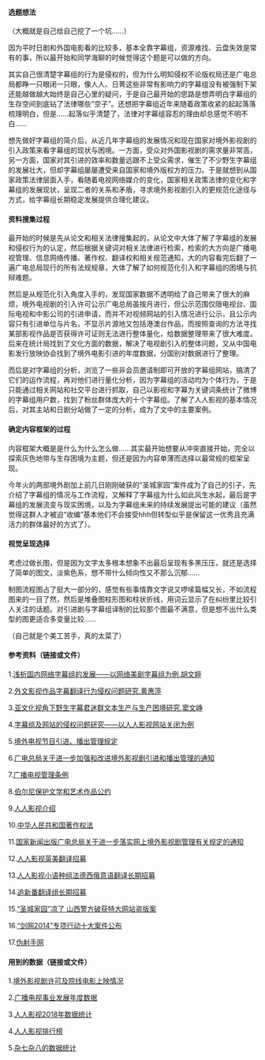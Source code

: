 #### 选题想法

（大概就是自己给自己挖了一个坑……）

因为平时日剧和外国电影看的比较多，基本全靠字幕组，资源难找、云盘失效是常有的事，所以最开始和同学海聊的时候觉得这个题是可以做的方向。

其实自己很清楚字幕组的行为是侵权的，但为什么明知侵权不论版权局还是广电总局都睁一只眼闭一只眼，像人人、日菁这些非常有影响力的字幕组没有被强制下架还能越做越大始终是自己心里的疑问，于是自己最开始的思路是想弄明白字幕组的生存空间到底钻了法律哪些“空子”。还想把字幕组近年来随着政策收紧的起起落落梳理明白，但是……起落似乎清楚了，法律对字幕组容忍的理由却总感觉不明不白……

想先做好字幕组的简介后，从近几年字幕组的发展情况和现在国家对境外影视剧的引入政策来看字幕组的现状与困境。一方面，受众对外国影视剧的需求量非常高，另一方面，国家对其引进的效率和数量远跟不上受众需求，催生了不少野生字幕组的发展壮大，但却字幕组屡屡遭受来自国家和境外版权方的压力。于是就想到从国家政策法律层面入手，看随着电视网络媒介的变化，国家相关政策法律的变化和字幕组的发展现状，呈现二者的关系和矛盾，寻求境外影视剧引入的更规范化途径与方式，给字幕组长期稳定发展提供合理化建议。

#### 资料搜集过程

最开始的时候是先从论文和相关法律搜集起的，从论文中大体了解了字幕组的发展和侵权行为的认定，然后根据关键词对相关法律进行检索，检索的大方向是广播电视管理、信息网络传播、著作权、翻译权和相关规范通知，大的内容看完后翻了一遍广电总局现行的所有法规规章，大体了解了如何规范化引入和字幕组的困境与抗辩难题。

然后是从规范化引入角度入手的，发现国家数据不透明给了自己带来了很大的麻烦，境外电视剧的引入许可公示广电总局虽按月进行，但公示范围仅限电视台、国际电视和中影公司的引进申请，而并不对视频网站的引入情况进行公示，且公示内容只有引进单位与片名，不显示片源地又包括港澳台作品，而按照查询的方法寻找某部影视作品是否获得许可证则无法进行整体量化，给数据整理带来了很大难度。后来在统计局找到了文化方面的数据，解决了电视剧引入的整体问题，又从中国电影发行放映协会找到了境外电影引进的年度数据，分国别对数据进行了整理。

而后是对字幕组的分析，浏览了一些非会员邀请制即可开放的字幕组网站，搞清了它们的运作流程，再对他们进行量化分析，因为字幕组的活动均为个体行为，于是只能通过相关网站和社交平台进行抓取，自己以影视和字幕为关键词条统计了微博的字幕组用户数，找到了粉丝群体庞大的十个字幕组。了解了人人影视的基本情况后，对其主站和日剧分站做了一定的分析，成为了文中的主要案例。

#### 确定内容框架的过程

内容框架大概是是什么为什么怎么做……其实最开始想要从冲突直接开始，完全以探索灰色地带与生存困境为主题，但还是因为内容单薄而选择以最常规的框架呈现。

今年火的两部境外剧加上前几日刚刚破获的“圣城家园”案件成为了自己的引子，先介绍了字幕组的情况与工作流程，又解释了字幕组为什么如此风生水起，最后是字幕组的发展流变与现实困境，以及为字幕组未来的持续发展提出可能的建议（虽然觉得这群人才被迫“收编”基本他们不会接受hhh但转型似乎是保留这一优秀且充满活力的群体最好的方式了）。
	
#### 视觉呈现选择

考虑过做长图，但是因为文字太多根本想象不出最后呈现有多黑压压，就还是选择了简单的图文，淡紫色系，想不带什么倾向性又不那么沉郁……

制图流程图占了挺大一部分的，感觉有些事情靠文字说又啰嗦篇幅又长，不如流程图来的一目了然，然后是堆叠图柱形图和柱状折线，用词云显示了在纠纷里比较引人关注的话题。对引进剧与字幕组译制的比较那个图最不满意，但是想不出什么类型的图更适合多变量比较……

（自己就是个美工苦手，真的太菜了）

#### 参考资料（链接或文件）

1.[浅析国内网络字幕组的发展——以网络美剧字幕组为例.胡文婷](https://github.com/renee-j/visualization/blob/master/final/浅析国内网络字幕组的发展_以网络美剧字幕组为例_胡文婷.pdf)

2.[外文影视作品字幕翻译行为侵权问题研究.黄惠萍](https://github.com/renee-j/visualization/blob/master/final/外文影视作品字幕翻译行为侵权问题研究_黄惠萍.pdf)

3.[亚文化视角下野生字幕君迷群文本生产与生产困境研究.窦文峥](https://github.com/renee-j/visualization/blob/master/final/亚文化视角下_野生字幕君_迷群文本生产与生存困境研究_窦文峥.caj)

4.[字幕组及网站的侵权问题研究——以人人影视网站关闭为例](https://github.com/renee-j/visualization/blob/master/final/字幕组及网站的侵权问题研究_以人人影视网站关闭为例_冯焕杰.pdf)

5.[境外电视节目引进、播出管理规定](http://www.nrta.gov.cn/art/2004/10/23/art_1588_43710.html)

6.[广电总局关于进一步加强和改进境外影视剧引进和播出管理的通知](http://www.nrta.gov.cn/art/2012/2/13/art_113_5207.html)

7.[广播电视管理条例](http://www.nrta.gov.cn/art/2013/12/27/art_2060_36587.html)

8.[伯尔尼保护文学和艺术作品公约](http://www.nrta.gov.cn/art/2007/10/29/art_2061_36577.html)

9.[人人影视介绍](http://www.zmz2019.com/announcement/90)

10.[中华人民共和国著作权法](http://ip.people.com.cn/n1/2019/0704/c192427-31214390.html)

11.[国家新闻出版广电总局关于进一步落实网上境外影视剧管理有关规定的通知](http://dy.chinasarft.gov.cn/html/www/article/2014/01493bffdb6528a0402881a7470edaf0.html)

12.[人人影视英美翻译招募](http://www.zmz2019.com/announcement/82)

13.[人人影视小语种组法德西俄意语翻译长期招募](http://www.zmz2019.com/announcement/56)

14.[追新番翻译组长期招募](http://www.zhuixinfan.com/forum.php?mod=viewthread&tid=357530&extra=page%3D1)

15.[“圣城家园”凉了 山西警方破获特大网站盗版案](http://money.163.com/19/1214/19/F0CLKPN200259DLP.html)

16.[“剑网2014”专项行动十大案件公布](http://www.ncac.gov.cn/chinacopyright/contents/4515/239478.html)

17.[伪射手网](https://assrt.net/)

#### 用到的数据（链接或文件）

1.[境外影视剧许可及院线电影上映情况](https://github.com/renee-j/visualization/blob/master/final/境外影视剧许可.xlsx)

2.[广播电视事业发展年度数据](https://github.com/renee-j/visualization/blob/master/final/广播电视事业发展年度数据.xls)

3.[人人影视2018年数据统计](http://www.zmz2019.com/resourcelist)

4.[人人影视排行榜](http://www.zmz2019.com/html/top/week.html)

5.[杂七杂八的数据统计](https://github.com/renee-j/visualization/blob/master/final/杂七杂八的数据统计.docx)
